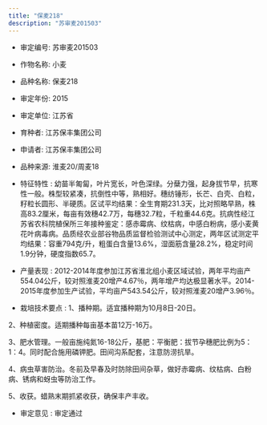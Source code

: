 ```yaml
---
title: "保麦218"
description: "苏审麦201503"
---
```

* 审定编号:  苏审麦201503

*  作物名称:  小麦

*  品种名称:  保麦218

*  审定年份:  2015

*  审定单位:  江苏省

* 育种者:  江苏保丰集团公司

*  申请者:  江苏保丰集团公司

*  品种来源:  淮麦20/周麦18

*  特征特性 : 
幼苗半匍匐，叶片宽长，叶色深绿。分蘖力强，起身拔节早，抗寒性一般。株型较紧凑，抗倒性中等，熟相好。穗纺锤形，长芒、白壳、白粒，籽粒长圆形、半硬质。区试平均结果：全生育期231.3天，比对照略早熟，株高83.2厘米，每亩有效穗42.7万，每穗32.7粒，千粒重44.6克。抗病性经江苏省农科院植保所三年接种鉴定：感赤霉病、纹枯病，中感白粉病，感小麦黄花叶病毒病。品质经农业部谷物品质监督检验测试中心测定，两年区试测定平均结果：容重794克/升，粗蛋白含量13.6%，湿面筋含量28.2%，稳定时间1.9分钟，硬度指数65.7。
 
*  产量表现 : 
2012-2014年度参加江苏省淮北组小麦区域试验，两年平均亩产554.04公斤，较对照淮麦20增产4.67％，两年增产均达极显著水平。2014-2015年度参加生产试验，平均亩产543.54公斤，较对照淮麦20增产3.96％。

*  栽培技术要点 : 
1、播种期。适宜播种期为10月8日-20日。
2、种植密度。适期播种每亩基本苗12万-16万。
3、肥水管理。一般亩施纯氮16-18公斤，基肥：平衡肥：拔节孕穗肥比例为5：1：4。同时配合施用磷钾肥。田间沟系配套，注意防涝抗旱。
4、病虫草害防治。冬前及早春及时防除田间杂草，做好赤霉病、纹枯病、白粉病、锈病和蚜虫等防治工作。
5、收获。蜡熟末期抓紧收获，确保丰产丰收。


*  审定意见 : 
审定通过
